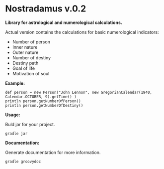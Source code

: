 # Nostradamus v.0.2

**Library for astrological and numerological calculations.**

Actual version contains the calculations for basic numerological indicators:

- Number of person
- Inner nature
- Outer nature
- Number of destiny
- Destiny path
- Goal of life
- Motivation of soul

  
**Example:**

```
def person = new Person("John Lennon", new GregorianCalendar(1940, Calendar.OCTOBER, 9).getTime() )
println person.getNumberOfPerson()
println person.getNumberOfDestiny()
```

**Usage:**

Buld jar for your project.

```
gradle jar

```

**Documentation:**

Generate documentation for more information.

```
gradle groovydoc

```
